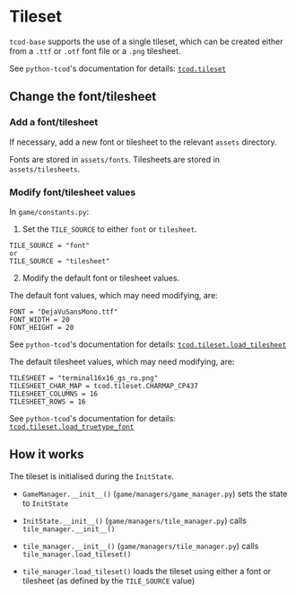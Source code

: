 # Tileset

`tcod-base` supports the use of a single tileset, which can be created either from a `.ttf` or `.otf` font file or a `.png` tilesheet.

See `python-tcod`'s documentation for details: [`tcod.tileset`](https://python-tcod.readthedocs.io/en/latest/tcod/tileset.html)


## Change the font/tilesheet

### Add a font/tilesheet

If necessary, add a new font or tilesheet to the relevant `assets` directory.

Fonts are stored in `assets/fonts`. Tilesheets are stored in `assets/tilesheets`.

### Modify font/tilesheet values

In `game/constants.py`:

1. Set the `TILE_SOURCE` to either `font` or `tilesheet`.
```
TILE_SOURCE = "font"
or
TILE_SOURCE = "tilesheet"
```

2. Modify the default font or tilesheet values.

The default font values, which may need modifying, are:
```
FONT = "DejaVuSansMono.ttf"
FONT_WIDTH = 20
FONT_HEIGHT = 20
```

See `python-tcod`'s documentation for details: [`tcod.tileset.load_tilesheet`](https://python-tcod.readthedocs.io/en/latest/tcod/tileset.html#tcod.tileset.load_tilesheet)

The default tilesheet values, which may need modifying, are:
```
TILESHEET = "terminal16x16_gs_ro.png"
TILESHEET_CHAR_MAP = tcod.tileset.CHARMAP_CP437
TILESHEET_COLUMNS = 16
TILESHEET_ROWS = 16
```

See `python-tcod`'s documentation for details: [`tcod.tileset.load_truetype_font`](https://python-tcod.readthedocs.io/en/latest/tcod/tileset.html#tcod.tileset.load_truetype_font)


## How it works

The tileset is initialised during the `InitState`.

- `GameManager.__init__()` (`game/managers/game_manager.py`) sets the state to `InitState`

- `InitState.__init__()` (`game/managers/tile_manager.py`) calls `tile_manager.__init__()`

- `tile_manager.__init__()` (`game/managers/tile_manager.py`) calls `tile_manager.load_tileset()`

- `tile_manager.load_tileset()` loads the tileset using either a font or tilesheet (as defined by the `TILE_SOURCE` value)
